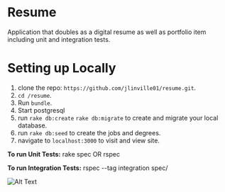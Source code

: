# Resume

Application that doubles as a digital resume as well as portfolio item including unit and integration tests.

# Setting up Locally

1. clone the repo: `https://github.com/jlinville01/resume.git`.
2. `cd /resume`.
3. Run `bundle`.
4. Start postgresql
5. run `rake db:create` `rake db:migrate` to create and migrate your local database.
6. run `rake db:seed` to create the jobs and degrees.
7. navigate to `localhost:3000` to visit and view site.

**To run Unit Tests:**
rake spec OR rspec

**To run Integration Tests:**
rspec --tag integration spec/

![Alt Text](https://media.giphy.com/media/5DQdk5oZzNgGc/giphy.gif)
